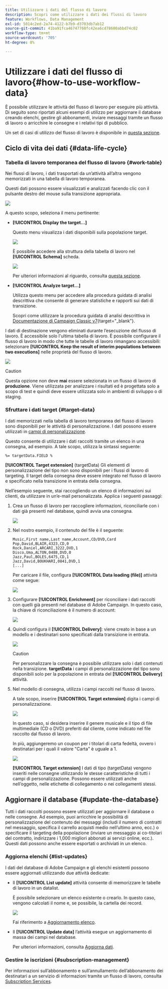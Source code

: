 ```yaml
---
title: Utilizzare i dati del flusso di lavoro
description: Scopri come utilizzare i dati dei flussi di lavoro
feature: Workflows, Data Management
exl-id: 5014c2ed-2a74-4122-b7b9-d3703db7ab12
source-git-commit: 41ba91fca46747760fc42ea6cd78600abbd74c02
workflow-type: tm+mt
source-wordcount: '705'
ht-degree: 8%

---
```


# Utilizzare i dati del flusso di lavoro{#how-to-use-workflow-data}

È possibile utilizzare le attività del flusso di lavoro per eseguire più attività. Di seguito sono riportati alcuni esempi di utilizzo per aggiornare il database creando elenchi, gestire gli abbonamenti, inviare messaggi tramite un flusso di lavoro o arricchire le consegne e i relativi tipi di pubblico.

Un set di casi di utilizzo del flusso di lavoro è disponibile in [questa sezione](workflow-use-cases.md).

## Ciclo di vita dei dati {#data-life-cycle}

### Tabella di lavoro temporanea del flusso di lavoro {#work-table}

Nei flussi di lavoro, i dati trasportati da un’attività all’altra vengono memorizzati in una tabella di lavoro temporanea.

Questi dati possono essere visualizzati e analizzati facendo clic con il pulsante destro del mouse sulla transizione appropriata.

![](assets/wf-right-click-analyze.png)

A questo scopo, seleziona il menu pertinente:

* **[!UICONTROL Display the target...]**

  Questo menu visualizza i dati disponibili sulla popolazione target.

  ![](assets/wf-right-click-display.png)

  È possibile accedere alla struttura della tabella di lavoro nel **[!UICONTROL Schema]** scheda.

  ![](assets/wf-right-click-schema.png)

  Per ulteriori informazioni al riguardo, consulta [questa sezione](monitor-workflow-execution.md#worktables-and-workflow-schema).

* **[!UICONTROL Analyze target...]**

  Utilizza questo menu per accedere alla procedura guidata di analisi descrittiva che consente di generare statistiche e rapporti sui dati di transizione.

  Scopri come utilizzare la procedura guidata di analisi descrittiva in [Documentazione di Campaign Classic v7](https://experienceleague.adobe.com/docs/campaign-classic/using/reporting/analyzing-populations/about-descriptive-analysis.html?lang=it){target="_blank"}.

I dati di destinazione vengono eliminati durante l’esecuzione del flusso di lavoro. È accessibile solo l&#39;ultima tabella di lavoro. È possibile configurare il flusso di lavoro in modo che tutte le tabelle di lavoro rimangano accessibili: selezionare **[!UICONTROL Keep the result of interim populations between two executions]** nelle proprietà del flusso di lavoro.

![](assets/wf-purge-data-option.png)

>[!CAUTION]
>
>Questa opzione non deve **mai** essere selezionata in un flusso di lavoro di **produzione**. Viene utilizzata per analizzare i risultati ed è progettata solo a scopo di test e quindi deve essere utilizzata solo in ambienti di sviluppo o di staging.


### Sfruttare i dati target {#target-data}

I dati memorizzati nella tabella di lavoro temporanea del flusso di lavoro sono disponibili per le attività di personalizzazione. I dati possono essere utilizzati in [campi di personalizzazione](../../v8/send/personalization-fields.md).

Questo consente di utilizzare i dati raccolti tramite un elenco in una consegna, ad esempio. A tale scopo, utilizza la sintassi seguente:

```
%= targetData.FIELD %
```

**[!UICONTROL Target extension]** (targetData) Gli elementi di personalizzazione del tipo non sono disponibili per i flussi di lavoro di targeting. Il target della consegna deve essere integrato nel flusso di lavoro e specificato nella transizione in entrata della consegna.

Nell’esempio seguente, stai raccogliendo un elenco di informazioni sui clienti, da utilizzare in un’e-mail personalizzata. Applica i seguenti passaggi:

1. Crea un flusso di lavoro per raccogliere informazioni, riconciliarle con i dati già presenti nel database, quindi avvia una consegna.

   ![](assets/wf-targetdata-sample-1.png)

1. Nel nostro esempio, il contenuto del file è il seguente:

   ```
   Music,First name,Last name,Account,CD/DVD,Card
   Pop,David,BLAIR,4323,CD,0
   Rock,Daniel,ARCARI,3222,DVD,1
   Disco,Uma,ALTON,0488,DVD,0
   Jazz,Paul,BOLES,6475,CD,1
   Jazz,David,BOUKHARI,0841,DVD,1
   [...]
   ```

   Per caricare il file, configura **[!UICONTROL Data loading (file)]** attività come segue:

   ![](assets/wf-targetdata-sample-2.png)

1. Configurare **[!UICONTROL Enrichment]** per riconciliare i dati raccolti con quelli già presenti nel database di Adobe Campaign. In questo caso, la chiave di riconciliazione è il numero di account:

   ![](assets/wf-targetdata-sample-3.png)

1. Quindi configura il **[!UICONTROL Delivery]**: viene creato in base a un modello e i destinatari sono specificati dalla transizione in entrata.

   ![](assets/wf-targetdata-sample-4.png)

   >[!CAUTION]
   >
   >Per personalizzare la consegna è possibile utilizzare solo i dati contenuti nella transizione. **targetData** i campi di personalizzazione del tipo sono disponibili solo per la popolazione in entrata del **[!UICONTROL Delivery]** attività.

1. Nel modello di consegna, utilizza i campi raccolti nel flusso di lavoro.

   A tale scopo, inserire **[!UICONTROL Target extension]** digita i campi di personalizzazione.

   ![](assets/wf-targetdata-sample-5.png)

   In questo caso, si desidera inserire il genere musicale e il tipo di file multimediale (CD o DVD) preferiti dal cliente, come indicato nel file raccolto dal flusso di lavoro.

   In più, aggiungeremo un coupon per i titolari di carta fedeltà, ovvero i destinatari per i quali il valore &quot;Carta&quot; è uguale a 1.

   ![](assets/wf-targetdata-sample-6.png)

   **[!UICONTROL Target extension]** I dati di tipo (targetData) vengono inseriti nelle consegne utilizzando le stesse caratteristiche di tutti i campi di personalizzazione. Possono essere utilizzati anche nell’oggetto, nelle etichette di collegamento o nei collegamenti stessi.


## Aggiornare il database {#update-the-database}

Tutti i dati raccolti possono essere utilizzati per aggiornare il database o nelle consegne. Ad esempio, puoi arricchire le possibilità di personalizzazione del contenuto dei messaggi (includi il numero di contratti nel messaggio, specifica il carrello acquisti medio nell’ultimo anno, ecc.) o specificare il targeting della popolazione (inviare un messaggio ai co-titolari del contratto, indirizzare i 1,000 migliori abbonati ai servizi online, ecc.). Questi dati possono anche essere esportati o archiviati in un elenco.

### Aggiorna elenchi  {#list-updates}

I dati del database di Adobe Campaign e gli elenchi esistenti possono essere aggiornati utilizzando due attività dedicate:

* Il **[!UICONTROL List update]** attività consente di memorizzare le tabelle di lavoro in un datalist.

  È possibile selezionare un elenco esistente o crearlo. In questo caso, vengono calcolati il nome e, se possibile, la cartella dei record.

  ![](assets/s_user_create_list.png)

  Fai riferimento a [Aggiornamento elenco](list-update.md).

* Il **[!UICONTROL Update data]** l’attività esegue un aggiornamento di massa dei campi nel database.

  Per ulteriori informazioni, consulta [Aggiorna dati](update-data.md).

### Gestire le iscrizioni {#subscription-management}

Per informazioni sull’abbonamento e sull’annullamento dell’abbonamento dei destinatari a un servizio di informazioni tramite un flusso di lavoro, consulta [Subscription Services](subscription-services.md).

